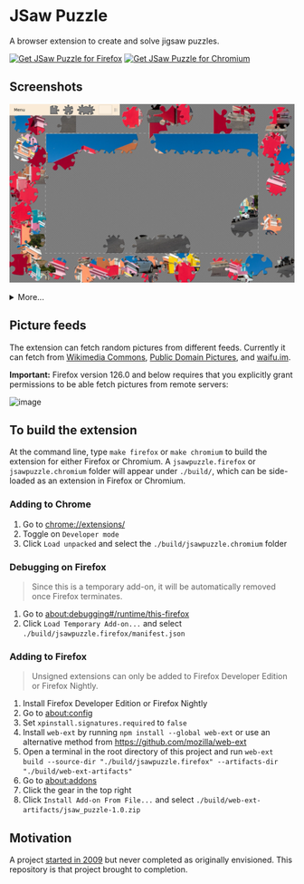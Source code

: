 # JSaw Puzzle

A browser extension to create and solve jigsaw puzzles.

<a href="https://addons.mozilla.org/addon/jsaw-puzzle/"><img src="https://user-images.githubusercontent.com/585534/107280546-7b9b2a00-6a26-11eb-8f9f-f95932f4bfec.png" alt="Get JSaw Puzzle for Firefox"></a>
<a href="https://chrome.google.com/webstore/detail/jsaw-puzzle/ikmogfgjninnidjikclffnfcblehkbak"><img src="https://user-images.githubusercontent.com/585534/107280622-91a8ea80-6a26-11eb-8d07-77c548b28665.png" alt="Get JSaw Puzzle for Chromium"></a>

## Screenshots

![Screenshot 1](https://raw.githubusercontent.com/gorhill/jsawpuzzle/main/screenshots/screenshot-1.png)

<details><summary>More...</summary>

![Screenshot 2](https://raw.githubusercontent.com/gorhill/jsawpuzzle/main/screenshots/screenshot-2.png)

![Screenshot 3](https://raw.githubusercontent.com/gorhill/jsawpuzzle/main/screenshots/screenshot-3.png)

</details>

## Picture feeds

The extension can fetch random pictures from different feeds. Currently it can fetch from [Wikimedia Commons](https://commons.wikimedia.org/), [Public Domain Pictures](https://www.publicdomainpictures.net/), and [waifu.im](https://www.waifu.im/).

**Important:** Firefox version 126.0 and below requires that you explicitly grant permissions to be able fetch pictures from remote servers:

![image](https://github.com/gorhill/jsawpuzzle/assets/585534/d4c2b4c6-4c56-4154-b276-8e62fb90aeb5)

## To build the extension

At the command line, type `make firefox` or `make chromium` to build the extension for either Firefox or Chromium. A `jsawpuzzle.firefox` or `jsawpuzzle.chromium` folder will appear under `./build/`, which can be side-loaded as an extension in Firefox or Chromium.

### Adding to Chrome

1. Go to <chrome://extensions/>
2. Toggle on `Developer mode`
3. Click `Load unpacked` and select the `./build/jsawpuzzle.chromium` folder

### Debugging on Firefox

> Since this is a temporary add-on, it will be automatically removed once Firefox terminates.

1. Go to <about:debugging#/runtime/this-firefox>
2. Click `Load Temporary Add-on...` and select `./build/jsawpuzzle.firefox/manifest.json`

### Adding to Firefox

> Unsigned extensions can only be added to Firefox Developer Edition or Firefox Nightly.

1. Install Firefox Developer Edition or Firefox Nightly
2. Go to <about:config>
3. Set `xpinstall.signatures.required` to `false`
4. Install `web-ext` by running `npm install --global web-ext` or use an alternative method from <https://github.com/mozilla/web-ext>
5. Open a terminal in the root directory of this project and run `web-ext build --source-dir "./build/jsawpuzzle.firefox" --artifacts-dir "./build/web-ext-artifacts"`
6. Go to <about:addons>
7. Click the gear in the top right
8. Click `Install Add-on From File...` and select `./build/web-ext-artifacts/jsaw_puzzle-1.0.zip`

## Motivation

A project [started in 2009](https://github.com/gorhill/jigsawpuzzle-rhill) but never completed as originally envisioned. This repository is that project brought to completion.
